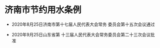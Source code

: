 # 济南市节约用水条例

- 2020年8月25日济南市第十七届人民代表大会常务
  委员会第十五次会议通过

- 2020年9月25日山东省第
  十三届人民代表大会常务委员会第二十三次会议批准

<!-- INFO END -->
